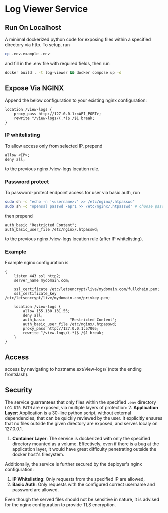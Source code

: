 # Log Viewer Service

## Run On Localhost

A minimal dockerized python code for exposing files within a specified directory via http. To setup, run

```bash
cp .env.example .env
```

and fill in the .env file with required fields, then run

```bash
docker build . -t log-viewer && docker compose up -d
```

## Expose Via NGINX

Append the below configuration to your existing nginx configuration:

```text
location /view-logs {
    proxy_pass http://127.0.0.1:<API_PORT>;
    rewrite ^/view-logs/(.*)$ /$1 break;
}
```

### IP whitelisting

To allow access only from selected IP, prepend

```text
allow <IP>;
deny all;
```

to the previous nginx /view-logs location rule.

### Password protect

To password-protect endpoint access for user <username> via basic auth, run

```bash
sudo sh -c "echo -n '<username>:' >> /etc/nginx/.htpasswd"
sudo sh -c "openssl passwd -apr1 >> /etc/nginx/.htpasswd" # choose password
```

then prepend

```text
auth_basic "Restricted Content";
auth_basic_user_file /etc/nginx/.htpasswd;
```

to the previous nginx /view-logs location rule (after IP whitelisting).

### Example

Example nginx configuration is

```text
{
    listen 443 ssl http2;
    server_name mydomain.com;

    ssl_certificate /etc/letsencrypt/live/mydomain.com/fullchain.pem;
    ssl_certificate_key /etc/letsencrypt/live/mydomain.com/privkey.pem;

    location /view-logs {
        allow 155.130.131.55;
        deny all;
        auth_basic           "Restricted Content";
        auth_basic_user_file /etc/nginx/.htpasswd;
        proxy_pass http://127.0.0.1:57005;
        rewrite ^/view-logs/(.*)$ /$1 break;
    }
}
```

## Access

access by navigating to hostname.ext/view-logs/ (note the ending frontslash).

## Security

The service guarrantees that only files within the specified `.env` directory `LOG_DIR_PATH` are exposed, via multiple layers of protection:
2. **Application Layer**: Application is a 30-line python script, without external dependencies, that can be quickly reviewed by the user. It explicitly ensures that no files outside the given directory are exposed, and serves localy on 127.0.0.1.
1. **Container Layer**: The service is dockerized with only the specified directory mounted as a volume. Effectively, even if there is a bug at the application layer, it would have great difficulty penetrating outside the docker host's filesystem.

Additionally, the service is further secured by the deployer's nginx configuration:
1. **IP Whitelisting**: Only requests from the specified IP are allowed,
2. **Basic Auth**: Only requests with the configured correct username and password are allowed.

Even though the served files should not be sensitive in nature, it is advised for the nginx configuration to provide TLS encryption.